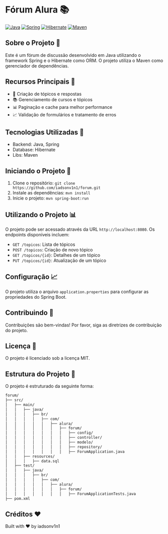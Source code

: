 # Fórum Alura 📚
[![Java](https://img.shields.io/badge/Java-orange?style=for-the-badge&logo=java&logoColor=white)](https://www.java.com/)
[![Spring](https://img.shields.io/badge/Spring-green?style=for-the-badge&logo=spring&logoColor=white)](https://spring.io/)
[![Hibernate](https://img.shields.io/badge/Hibernate-purple?style=for-the-badge&logo=hibernate&logoColor=white)](https://hibernate.org/)
[![Maven](https://img.shields.io/badge/Maven-red?style=for-the-badge&logo=apachemaven&logoColor=white)](https://maven.apache.org/)

## Sobre o Projeto 📖
Este é um fórum de discussão desenvolvido em Java utilizando o framework Spring e o Hibernate como ORM. O projeto utiliza o Maven como gerenciador de dependências.

## Recursos Principais 🌟
*   📝 Criação de tópicos e respostas
*   📚 Gerenciamento de cursos e tópicos
*   📊 Paginação e cache para melhor performance
*   📈 Validação de formulários e tratamento de erros

## Tecnologias Utilizadas 🤖
*   Backend: Java, Spring
*   Database: Hibernate
*   Libs: Maven

## Iniciando o Projeto 🚀
1.  Clone o repositório: `git clone https://github.com/iadsonv1n1/forum.git`
2.  Instale as dependências: `mvn install`
3.  Inicie o projeto: `mvn spring-boot:run`

## Utilizando o Projeto 📊
O projeto pode ser acessado através da URL `http://localhost:8080`. Os endpoints disponíveis incluem:

*   `GET /topicos`: Lista de tópicos
*   `POST /topicos`: Criação de novo tópico
*   `GET /topicos/{id}`: Detalhes de um tópico
*   `PUT /topicos/{id}`: Atualização de um tópico

## Configuração 📈
O projeto utiliza o arquivo `application.properties` para configurar as propriedades do Spring Boot.

## Contribuindo 🤝
Contribuições são bem-vindas! Por favor, siga as diretrizes de contribuição do projeto.

## Licença 📜
O projeto é licenciado sob a licença MIT.

## Estrutura do Projeto 📁
O projeto é estruturado da seguinte forma:
```markdown
forum/
├── src/
│   ├── main/
│   │   ├── java/
│   │   │   ├── br/
│   │   │   │   ├── com/
│   │   │   │   │   ├── alura/
│   │   │   │   │   │   ├── forum/
│   │   │   │   │   │   │   ├── config/
│   │   │   │   │   │   │   ├── controller/
│   │   │   │   │   │   │   ├── modelo/
│   │   │   │   │   │   │   ├── repository/
│   │   │   │   │   │   │   ├── ForumApplication.java
│   │   ├── resources/
│   │   │   ├── data.sql
│   ├── test/
│   │   ├── java/
│   │   │   ├── br/
│   │   │   │   ├── com/
│   │   │   │   │   ├── alura/
│   │   │   │   │   │   ├── forum/
│   │   │   │   │   │   │   ├── ForumApplicationTests.java
├── pom.xml
```
## Créditos ❤️
Built with ❤️ by iadsonv1n1